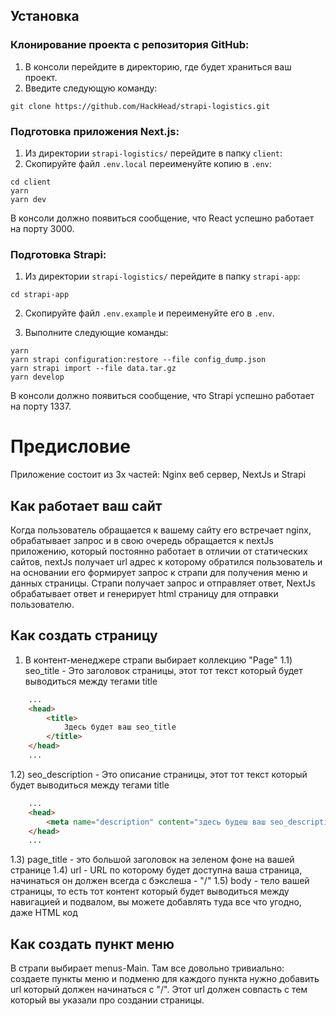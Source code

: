 

## Установка

### Клонирование проекта с репозитория GitHub:

1. В консоли перейдите в директорию, где будет храниться ваш проект.
2. Введите следующую команду:

```
git clone https://github.com/HackHead/strapi-logistics.git
```
### Подготовка приложения Next.js:

1. Из директории `strapi-logistics/` перейдите в папку `client`:
2. Cкопируйте файл `.env.local` переименуйте копию в  `.env`:
```
cd client
yarn
yarn dev
```
В консоли должно появиться сообщение, что React успешно работает на порту 3000.
### Подготовка Strapi:

1. Из директории `strapi-logistics/` перейдите в папку `strapi-app`:
```
cd strapi-app
```

2. Скопируйте файл `.env.example` и переименуйте его в `.env`.

3. Выполните следующие команды:
```
yarn
yarn strapi configuration:restore --file config_dump.json
yarn strapi import --file data.tar.gz
yarn develop
```
В консоли должно появиться сообщение, что Strapi успешно работает на порту 1337.
# Предисловие

Приложение состоит из 3х частей: Nginx веб сервер, NextJs и Strapi
## Как работает ваш сайт
Когда пользователь обращается к вашему сайту его встречает nginx, обрабатывает запрос и в свою очередь обращается к nextJs приложению, который постоянно работает в отличии от статических сайтов, nextJs получает url адрес к которому обратился пользователь и на основании его формирует запрос к страпи для получения меню и данных страницы. Страпи получает запрос и отправляет ответ, NextJs обрабатывает ответ и генерирует html страницу для отправки пользователю.

## Как создать страницу 
1) В контент-менеджере страпи выбирает коллекцию "Page"
1.1) seo_title - Это заголовок страницы, этот тот текст который будет выводиться между тегами title 
```html
    ...
    <head>
        <title>
            Здесь будет ваш seo_title
        </title>
    </head>
    ...
```
1.2) seo_description - Это описание страницы, этот тот текст который будет выводиться между тегами title 
```html
    ...
    <head>
        <meta name="description" content="здесь будеш ваш seo_description" />
    </head>
    ...
```
1.3) page_title - это большой заголовок на зеленом фоне на вашей странице
1.4) url - URL по которому будет доступна ваша страница, начинаться он должен всегда с бэкслеша - "/"
1.5) body - тело вашей страницы, то есть тот контент который будет выводиться между навигацией и подвалом, вы можете добавлять туда все что угодно, даже HTML код

## Как создать пункт меню
В страпи выбирает menus-Main. Там все довольно тривиально: создаете пункты меню и подменю для каждого пункта нужно добавить url который должен начинаться с "/". Этот url должен совпасть с тем который вы указали про создании страницы.
